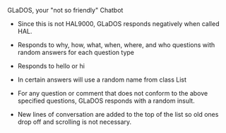 



GLaDOS, your "not so friendly" Chatbot

* Since this is not HAL9000, GLaDOS responds negatively when called HAL.
* Responds to why, how, what, when, where, and who questions with random answers for each question type
* Responds to hello or hi
* In certain answers will use a random name from class List
* For any question or comment that does not conform to the above specified questions, GLaDOS responds with a random insult.

* New lines of conversation are added to the top of the list so old ones drop off and scrolling is not necessary.
